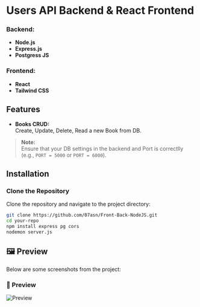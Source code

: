 # Users API Backend & React Frontend

### Backend:
- **Node.js**
- **Express.js**
- **Postgress JS**

 
### Frontend:
- **React**
- **Tailwind CSS**

## Features

- **Books CRUD:**  
  Create, Update, Delete, Read a new Book from DB.

> **Note:**  
> Ensure that your DB settings in the backend and Port is correctlly (e.g., `PORT = 5000` or `PORT = 6000`).

## Installation

### Clone the Repository

Clone the repository and navigate to the project directory:

```bash
git clone https://github.com/07asn/Front-Back-NodeJS.git
cd your-repo
npm install express pg cors
nodemon server.js
```

## 🖼️ Preview  
Below are some screenshots from the project:

### 📸 Preview  
![Preview ](https://drive.google.com/uc?export=view&id=12IC-C3ZZVArlbFAMJeK1kI3Vrl3SaLas)

